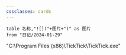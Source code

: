 ```yaml
---
cssclasses: cards
---
```


```dataview
table 名称,"![]("+图片+")" as 图片
from "日记/2024-01-29"
```



"C:\Program Files (x86)\TickTick\TickTick.exe"
